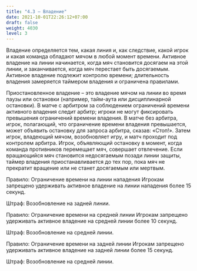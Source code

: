 ```yaml
---
title: "4.3 – Владение"
date: 2021-10-01T22:26:12+07:00
draft: false
weight: 4030
level: 3
---
```


Владение определяется тем, какая линия и, как следствие, какой игрок и какая команда обладают
мячом в любой момент времени.
Активное владение на линии начинается, когда мяч становится досягаем на этой линии, и
заканчивается, когда мяч перестает быть досягаемым. Активное владение подлежит контролю
времени; длительность владения замеряется таймером владения и ограничена правилами.

Приостановленное владение – это владение мячом на линии во время паузы или остановки
(например, тайм-аута или дисциплинарной остановки).
В матче с арбитром за соблюдением ограничений времени активного владения следит арбитр;
игроки не могут фиксировать превышения ограничений времени владения. В матче без арбитра,
игрок, полагающий, что ограничение времени владения превышается, может объявить остановку
для запроса арбитра, сказав: «Стоп!». Затем игрок, владеющий мячом, возобновляет игру, и матч
проходит под контролем арбитра. Игрок, объявляющий остановку в момент, когда команда
противников перемещает мяч, совершает отвлечение.
Если вращающийся мяч становится недосягаемым позади линии защиты, таймер владения
приостанавливается до тех пор, пока мяч не прекратит вращение или не станет досягаемым или
мертвым.

Правило: Ограничение времени на линии нападения
Игрокам запрещено удерживать активное владение на линии нападения более 15 секунд.

Штраф: Возобновление на задней линии.

Правило: Ограничение времени на средней линии
Игрокам запрещено удерживать активное владение на средней линии более 10 секунд.

Штраф: Возобновление на средней линии.

Правило: Ограничение времени на задней линии
Игрокам запрещено удерживать активное владение на задней линии более 15 секунд.

Штраф: Возобновление на средней линии.